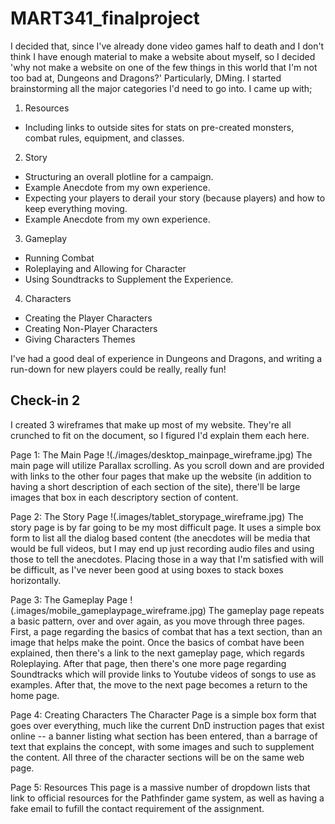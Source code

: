 # MART341_finalproject

I decided that, since I've already done video games half to death and I don't think I have enough material to make a website about myself, so I decided 'why not make a website on one of the few things in this world that I'm not too bad at, Dungeons and Dragons?' Particularly, DMing. I started brainstorming all the major categories I'd need to go into. I came up with;

1. Resources
  * Including links to outside sites for stats on pre-created monsters, combat rules, equipment, and classes.
2. Story
  * Structuring an overall plotline for a campaign.
  * Example Anecdote from my own experience.
  * Expecting your players to derail your story (because players) and how to keep everything moving.
  * Example Anecdote from my own experience.
3. Gameplay
  * Running Combat
  * Roleplaying and Allowing for Character
  * Using Soundtracks to Supplement the Experience.
4. Characters
  * Creating the Player Characters
  * Creating Non-Player Characters
  * Giving Characters Themes

I've had a good deal of experience in Dungeons and Dragons, and writing a run-down for new players could be really, really fun!

## Check-in 2

I created 3 wireframes that make up most of my website. They're all crunched to fit on the document, so I figured I'd explain them each here.

Page 1: The Main Page
!(./images/desktop_mainpage_wireframe.jpg)
The main page will utilize Parallax scrolling. As you scroll down and are provided with links to the other four pages that make up the website (in addition to having a short description of each section of the site), there'll be large images that box in each descriptory section of content.

Page 2: The Story Page
!(.images/tablet_storypage_wireframe.jpg)
The story page is by far going to be my most difficult page. It uses a simple box form to list all the dialog based content (the anecdotes will be media that would be full videos, but I may end up just recording audio files and using those to tell the anecdotes. Placing those in a way that I'm satisfied with will be difficult, as I've never been good at using boxes to stack boxes horizontally.

Page 3: The Gameplay Page
!(.images/mobile_gameplaypage_wireframe.jpg)
The gameplay page repeats a basic pattern, over and over again, as you move through three pages. First, a page regarding the basics of combat that has a text section, than an image that helps make the point. Once the basics of combat have been explained, then there's a link to the next gameplay page, which regards Roleplaying. After that page, then there's one more page regarding Soundtracks which will provide links to Youtube videos of songs to use as examples. After that, the move to the next page becomes a return to the home page.

Page 4: Creating Characters
The Character Page is a simple box form that goes over everything, much like the current DnD instruction pages that exist online -- a banner listing what section has been entered, than a barrage of text that explains the concept, with some images and such to supplement the content. All three of the character sections will be on the same web page.

Page 5: Resources
This page is a massive number of dropdown lists that link to official resources for the Pathfinder game system, as well as having a fake email to fufill the contact requirement of the assignment.
